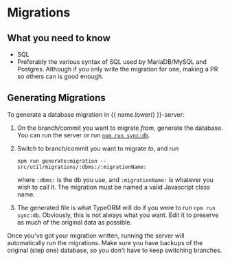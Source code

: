 # Migrations

## What you need to know

-   SQL
-   Preferably the various syntax of SQL used by MariaDB/MySQL and Postgres.
    Although if you only write the migration for one, making a PR so others can is good enough.

## Generating Migrations

To generate a database migration in {{ name.lower() }}-server:

1. On the branch/commit you want to migrate _from_, generate the database.
   You can run the server or run [`npm run sync:db`](../../setup/server/npmScripts.md#syncdb).
2. Switch to branch/commit you want to migrate _to_, and run

    ```
    npm run generate:migration -- src/util/migrations/:dbms:/:migrationName:
    ```

    where `:dbms:` is the db you use, and `:migrationName:` is whatever you wish to call it.
    The migration must be named a valid Javascript class name.

3. The generated file is what TypeORM will do if you were to run `npm run sync:db`.
   Obviously, this is not always what you want. Edit it to preserve as much of the original data as possible.

Once you've got your migration written, running the server will automatically run the migrations.
Make sure you have backups of the original (step one) database, so you don't have to keep switching branches.
